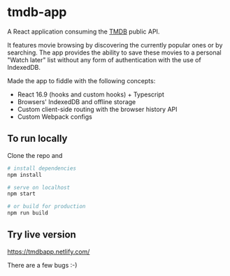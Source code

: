 # tmdb-app
A React application consuming the [TMDB](https://www.themoviedb.org/) public API.

It features movie browsing by discovering the currently popular ones or by searching.
The app provides the ability to save these movies to a personal "Watch later" list without any form of authentication
with the use of IndexedDB.

Made the app to fiddle with the following concepts:
- React 16.9 (hooks and custom hooks) + Typescript
- Browsers' IndexedDB and offline storage
- Custom client-side routing with the browser history API
- Custom Webpack configs

## To run locally
Clone the repo and
``` bash
# install dependencies
npm install

# serve on localhost
npm start

# or build for production
npm run build
```

## Try live version
https://tmdbapp.netlify.com/

There are a few bugs :-)
